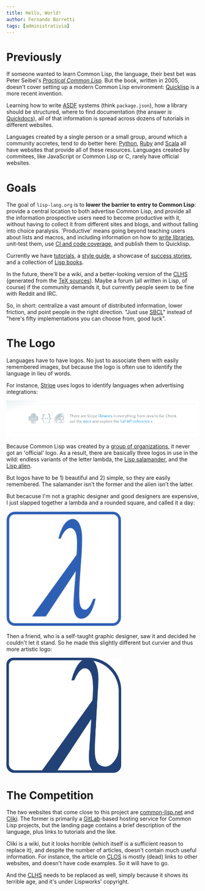 ```yaml
---
title: Hello, World!
author: Fernando Borretti
tags: [administrativia]
---
```


# Previously

If someone wanted to learn Common Lisp, the language, their best bet was Peter
Seibel's [_Practical Common Lisp_][pcl]. But the book, written in 2005, doesn't
cover setting up a modern Common Lisp environment: [Quicklisp][ql] is a more
recent invention.

Learning how to write [ASDF][asdf] systems (think `package.json`), how a library
should be structured, where to find documentation (the answer is
[Quickdocs][qd]), all of that information is spread across dozens of tutorials
in different websites.

Languages created by a single person or a small group, around which a community
accretes, tend to do better here: [Python][python], [Ruby][ruby] and
[Scala][scala] all have websites that provide all of these resources. Languages
created by commitees, like JavaScript or Common Lisp or C, rarely have official
websites.

# Goals

The goal of `lisp-lang.org` is to **lower the barrier to entry to Common Lisp**:
provide a central location to both advertise Common Lisp, and provide all the
information prospective users need to become productive with it, without having
to collect it from different sites and blogs, and without falling into choice
paralysis. 'Productive' means going beyond teaching users about lists and
macros, and including information on how to [write libraries][lib], unit-test
them, use [CI and code coverage][ci], and publish them to Quicklisp.

Currently we have [tutorials][tut], a [style guide][style], a showcase of
[success stories][story], and a collection of [Lisp books][book].

In the future, there'll be a wiki, and a better-looking version of the
[CLHS][clhs] (generated from the [TeX sources][tex]). Maybe a forum (all written
in Lisp, of course) if the community demands it, but currently people seem to be
fine with Reddit and IRC.

So, in short: centralize a vast amount of distributed information, lower
friction, and point people in the right direction. "Just use [SBCL][sbcl]"
instead of "here's fifty implementations you can choose from, good luck".

# The Logo

Languages have to have logos. No just to associate them with easily remembered
images, but because the logo is often use to identify the language in lieu of
words.

For instance, [Stripe][stripe] uses logos to identify languages when
advertising integrations:

![Stripe integration](/assets/img/news/stripe-integration.png)

Because Common Lisp was created by a [group of organizations][credits], it never
got an 'official' logo. As a result, there are basically three logos in use in
the wild: endless variants of the letter lambda, the
[Lisp salamander][salamander], and the [Lisp alien][alien].

But logos have to be 1) beautiful and 2) simple, so they are easily
remembered. The salamander isn't the former and the alien isn't the latter.

But becacuse I'm not a graphic designer and good designers are expensive, I just
slapped together a lambda and a rounded square, and called it a day:

<img src="/assets/img/logo/old/blue.png" width="300" alt="old logo" title="old logo">

Then a friend, who is a self-taught graphic designer, saw it and decided he
couldn't let it stand. So he made this slightly different but curvier and thus
more artistic logo:

<img src="/assets/img/logo/blue.png" width="300" alt="new logo" title="new logo">

# The Competition

The two websites that come close to this project are [common-lisp.net][cl.net]
and [Cliki][cliki]. The former is primarily a [GitLab][gl]-based hosting service
for Common Lisp projects, but the landing page contains a brief description of
the language, plus links to tutorials and the like.

Cliki is a wiki, but it looks horrible (which itself is a sufficient reason to
replace it), and despite the number of articles, doesn't contain much useful
information. For instance, the article on [CLOS][clos] is mostly (dead) links to
other websites, and doesn't have code examples. So it will have to go.

And the [CLHS][clhs] needs to be replaced as well, simply because it shows its
terrible age, and it's under Lispworks' copyright.

[pcl]: /books/#practical-common-lisp
[ql]: https://www.quicklisp.org/beta/
[python]: https://www.python.org/
[ruby]: https://www.ruby-lang.org/en/
[scala]: http://www.scala-lang.org/
[asdf]: https://common-lisp.net/project/asdf/
[qd]: http://quickdocs.org/
[lib]: /learn/writing-libraries
[ci]: /learn/continuous-integration
[tut]: /learn/
[style]: /style-guide/
[story]: /success/
[book]: /books/
[clhs]: http://www.lispworks.com/documentation/HyperSpec/Front/
[tex]: https://github.com/LispLang/ansi-spec
[sbcl]: http://www.sbcl.org/
[stripe]: https://stripe.com/us/features
[credits]: http://www.lispworks.com/documentation/lw50/CLHS/Body/00_.htm
[salamander]: https://web.archive.org/web/20051126033302/http://www.normal-null.de/lisp_logo.html
[alien]: http://lisperati.com/logo.html
[cl.net]: https://common-lisp.net/
[cliki]: http://cliki.net/
[gl]: https://about.gitlab.com/
[clos]: http://cliki.net/CLOS
